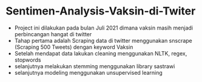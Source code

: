 # Sentimen-Analysis-Vaksin-di-Twiter
* Project ini dilakukan pada bulan Juli 2021 dimana vaksin masih menjadi perbincangan hangat di twitter
* Tahap pertama adalah Scraping data di twitter menggunakan snscrape (Scraping 500 Tweets) dengan keyword Vaksin
* Setelah mendapat  data lakukan cleaning menggunakan  NLTK, regex, stopwords
* selanjutnya melakukan stemming menggunakan library sastrawi
* selanjutnya modeling menggunakan unsupervised learning
